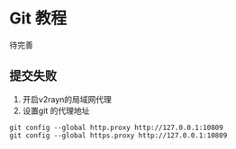 # Git 教程
待完善

## 提交失败

1. 开启v2rayn的局域网代理
2. 设置git 的代理地址
```
git config --global http.proxy http://127.0.0.1:10809
git config --global https.proxy http://127.0.0.1:10809

```